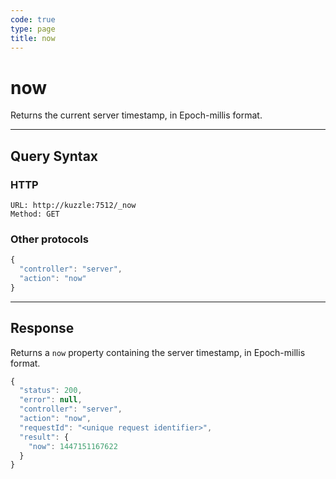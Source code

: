 ```yaml
---
code: true
type: page
title: now
---
```


# now



Returns the current server timestamp, in Epoch-millis format.

---

## Query Syntax

### HTTP

```http
URL: http://kuzzle:7512/_now
Method: GET
```

### Other protocols

```js
{
  "controller": "server",
  "action": "now"
}
```

---

## Response

Returns a `now` property containing the server timestamp, in Epoch-millis format.

```javascript
{
  "status": 200,
  "error": null,
  "controller": "server",
  "action": "now",
  "requestId": "<unique request identifier>",
  "result": {
    "now": 1447151167622
  }
}
```
